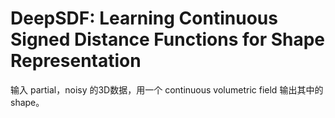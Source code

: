 # DeepSDF: Learning Continuous Signed Distance Functions for Shape Representation
输入 partial，noisy 的3D数据，用一个 continuous volumetric field 输出其中的shape。